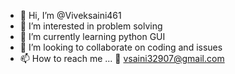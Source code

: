 - 👋 Hi, I’m @Viveksaini461
- 👀 I’m interested in problem solving 
- 🌱 I’m currently learning python GUI
- 💞️ I’m looking to collaborate on coding and issues 
- 📫 How to reach me ...
  📩 vsaini32907@gmail.com

<!---
Viveksaini461/Viveksaini461 is a ✨ special ✨ repository because its `README.md` (this file) appears on your GitHub profile.
You can click the Preview link to take a look at your changes.
--->
